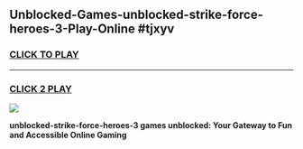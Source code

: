 
## Unblocked-Games-unblocked-strike-force-heroes-3-Play-Online #tjxyv
<h3>
<a href="https://news.freeplayer.one?title=unblocked-strike-force-heroes-3&ref=3">CLICK TO PLAY</a></h3>
<hr>

<h3>
<a href="https://news.freeplayer.one?title=unblocked-strike-force-heroes-3&ref=3">CLICK 2 PLAY</a>
  
</h3>

<a href="https://news.freeplayer.one?title=unblocked-strike-force-heroes-3&ref=3"><img src="https://clearcache.store/games.png"></a>


**unblocked-strike-force-heroes-3 games unblocked: Your Gateway to Fun and Accessible Online Gaming**
